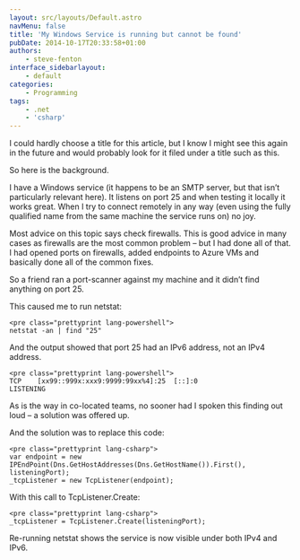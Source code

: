 ```yaml
---
layout: src/layouts/Default.astro
navMenu: false
title: 'My Windows Service is running but cannot be found'
pubDate: 2014-10-17T20:33:58+01:00
authors:
    - steve-fenton
interface_sidebarlayout:
    - default
categories:
    - Programming
tags:
    - .net
    - 'csharp'
---
```


I could hardly choose a title for this article, but I know I might see this again in the future and would probably look for it filed under a title such as this.

So here is the background.

I have a Windows service (it happens to be an SMTP server, but that isn’t particularly relevant here). It listens on port 25 and when testing it locally it works great. When I try to connect remotely in any way (even using the fully qualified name from the same machine the service runs on) no joy.

Most advice on this topic says check firewalls. This is good advice in many cases as firewalls are the most common problem – but I had done all of that. I had opened ports on firewalls, added endpoints to Azure VMs and basically done all of the common fixes.

So a friend ran a port-scanner against my machine and it didn’t find anything on port 25.

This caused me to run netstat:

```
<pre class="prettyprint lang-powershell">
netstat -an | find "25"
```
And the output showed that port 25 had an IPv6 address, not an IPv4 address.

```
<pre class="prettyprint lang-powershell">
TCP    [xx99::999x:xxx9:9999:99xx%4]:25  [::]:0                 LISTENING
```
As is the way in co-located teams, no sooner had I spoken this finding out loud – a solution was offered up.

And the solution was to replace this code:

```
<pre class="prettyprint lang-csharp">
var endpoint = new IPEndPoint(Dns.GetHostAddresses(Dns.GetHostName()).First(), listeningPort);
_tcpListener = new TcpListener(endpoint);
```
With this call to TcpListener.Create:

```
<pre class="prettyprint lang-csharp">
_tcpListener = TcpListener.Create(listeningPort);
```
Re-running netstat shows the service is now visible under both IPv4 and IPv6.